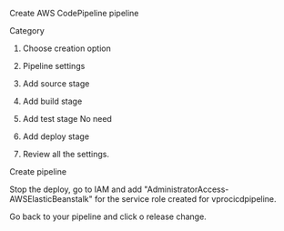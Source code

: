 Create AWS CodePipeline pipeline

Category 

1.  Choose creation option

2. Pipeline settings

3. Add source stage

4. Add build stage

5. Add test stage
No need

6. Add deploy stage

7. Review all the settings. 

Create pipeline

Stop the deploy, go to IAM and add "AdministratorAccess-AWSElasticBeanstalk" for the service role created for vprocicdpipeline.

Go back to your pipeline and click o release change. 